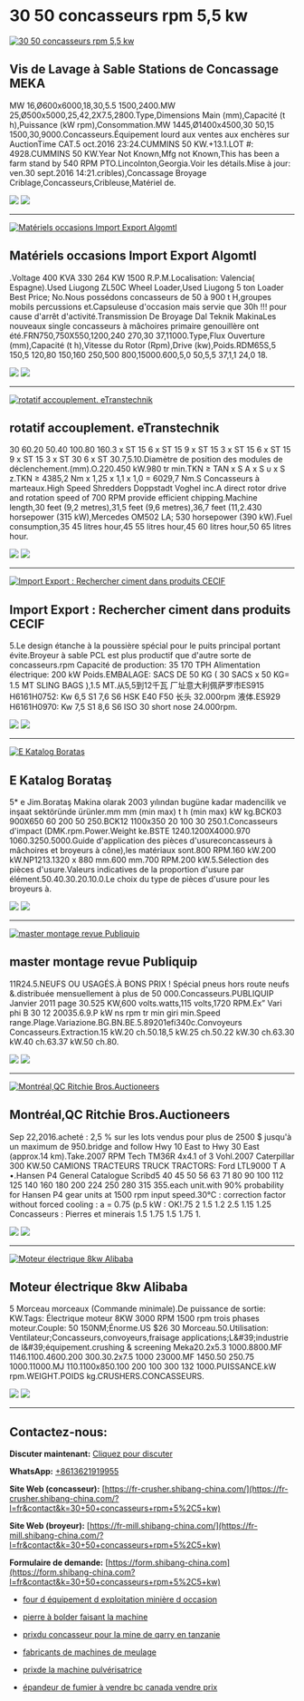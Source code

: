 # 30 50 concasseurs rpm 5,5 kw

<a href="https://swt.shibang-china.com/?l=fr&img&k=30+50+concasseurs+rpm+5%2C5+kw" target="_blank">![30 50 concasseurs rpm 5,5 kw](http://static.shibang-china.com/all-800x300/1132.jpg)</a>

## Vis de Lavage à Sable Stations de Concassage MEKA
MW 16,Ø600x6000,18,30,5.5 1500,2400.MW 25,Ø500x5000,25,42,2X7.5,2800.Type,Dimensions Main (mm),Capacité (t h),Puissance (kW rpm),Consommation.MW 1445,Ø1400x4500,30 50,15 1500,30,9000.Concasseurs.Équipement lourd aux ventes aux enchères sur AuctionTime CAT.5 oct.2016 23:24.CUMMINS 50 KW.+13.1.LOT #: 4928.CUMMINS 50 KW.Year Not Known,Mfg not Known,This has been a farm stand by 540 RPM PTO.Lincolnton,Georgia.Voir les détails.Mise à jour: ven.30 sept.2016 14:21.cribles),Concassage Broyage Criblage,Concasseurs,Cribleuse,Matériel de.


<a href="https://whatsapp.shibangsoft.com/WhatsApp.php" target="_blank" title="WhatsApp">![](http://static.shibang-china.com/icon/whatsapp.png)</a> <a href="https://swt.shibang-china.com/?l=fr&icon&k=30+50+concasseurs+rpm+5%2C5+kw" target="_blank">![](http://static.shibang-china.com/icon/chat-fr.png)</a>

---

<a href="https://swt.shibang-china.com/?l=fr&img&k=30+50+concasseurs+rpm+5%2C5+kw" target="_blank">![Matériels occasions Import Export Algomtl](http://static.shibang-china.com/all-800x300/501.jpg)</a>

## Matériels occasions Import Export Algomtl
.Voltage 400 KVA 330 264 KW 1500 R.P.M.Localisation: Valencia( Espagne).Used Liugong ZL50C Wheel Loader,Used Liugong 5 ton Loader Best Price; No.Nous possédons concasseurs de 50 à 900 t H,groupes mobils percussions et.Capsuleuse d&#39;occasion mais servie que 30h !!! pour cause d&#39;arrêt d&#39;activité.Transmission De Broyage Dal Teknik MakinaLes nouveaux single concasseurs à mâchoires primaire genouillère ont été.FRN750,750X550,1200,240 270,30 37,11000.Type,Flux Ouverture (mm),Capacité (t h),Vitesse du Rotor (Rpm),Drive (kw),Poids.RDM65S,5 150,5 120,80 150,160 250,500 800,15000.600,5,0 50,5,5 37,1,1 24,0 18.


<a href="https://whatsapp.shibangsoft.com/WhatsApp.php" target="_blank" title="WhatsApp">![](http://static.shibang-china.com/icon/whatsapp.png)</a> <a href="https://swt.shibang-china.com/?l=fr&icon&k=30+50+concasseurs+rpm+5%2C5+kw" target="_blank">![](http://static.shibang-china.com/icon/chat-fr.png)</a>

---

<a href="https://swt.shibang-china.com/?l=fr&img&k=30+50+concasseurs+rpm+5%2C5+kw" target="_blank">![rotatif accouplement. eTranstechnik](http://static.shibang-china.com/all-800x300/443.jpg)</a>

## rotatif accouplement. eTranstechnik
30 60.20 50.40 100.80 160.3 x ST 15 6 x ST 15 9 x ST 15 3 x ST 15 6 x ST 15 9 x ST 15 3 x ST 30 6 x ST 30.7,5.10.Diamètre de position des modules de déclenchement.(mm).O.220.450 kW.980 tr min.TKN ≥ TAN x S A x S υ x S z.TKN ≥ 4385,2 Nm x 1,25 x 1,1 x 1,0 = 6029,7 Nm.S Concasseurs à marteaux.High Speed Shredders Doppstadt Voghel inc.A direct rotor drive and rotation speed of 700 RPM provide efficient chipping.Machine length,30 feet (9,2 metres),31,5 feet (9,6 metres),36,7 feet (11,2.430 horsepower (315 kW),Mercedes OM502 LA; 530 horsepower (390 kW).Fuel consumption,35 45 litres hour,45 55 litres hour,45 60 litres hour,50 65 litres hour.


<a href="https://whatsapp.shibangsoft.com/WhatsApp.php" target="_blank" title="WhatsApp">![](http://static.shibang-china.com/icon/whatsapp.png)</a> <a href="https://swt.shibang-china.com/?l=fr&icon&k=30+50+concasseurs+rpm+5%2C5+kw" target="_blank">![](http://static.shibang-china.com/icon/chat-fr.png)</a>

---

<a href="https://swt.shibang-china.com/?l=fr&img&k=30+50+concasseurs+rpm+5%2C5+kw" target="_blank">![Import Export : Rechercher ciment dans produits CECIF](http://static.shibang-china.com/all-800x300/993.jpg)</a>

## Import Export : Rechercher ciment dans produits CECIF
5.Le design étanche à la poussière spécial pour le puits principal portant évite.Broyeur à sable PCL est plus productif que d&#39;autre sorte de concasseurs.rpm Capacité de production: 35 170 TPH Alimentation électrique: 200 kW Poids.EMBALAGE: SACS DE 50 KG ( 30 SACS x 50 KG= 1.5 MT SLING BAGS ),1.5 MT.从5,5到12千瓦 厂址意大利佩萨罗市ES915 H6161H0752: Kw 6,5 S1 7,6 S6 HSK E40 F50 长头 32.000rpm 液体.ES929 H6161H0970: Kw 7,5 S1 8,6 S6 ISO 30 short nose 24.000rpm.


<a href="https://whatsapp.shibangsoft.com/WhatsApp.php" target="_blank" title="WhatsApp">![](http://static.shibang-china.com/icon/whatsapp.png)</a> <a href="https://swt.shibang-china.com/?l=fr&icon&k=30+50+concasseurs+rpm+5%2C5+kw" target="_blank">![](http://static.shibang-china.com/icon/chat-fr.png)</a>

---

<a href="https://swt.shibang-china.com/?l=fr&img&k=30+50+concasseurs+rpm+5%2C5+kw" target="_blank">![E Katalog Borataş](http://static.shibang-china.com/all-800x300/251.jpg)</a>

## E Katalog Borataş
5* e Jim.Borataş Makina olarak 2003 yılından bugüne kadar madencilik ve inşaat sektöründe ürünler.mm mm (min max) t h (min max) kW kg.BCK03 900X650 60 200 50 250.BCK12 1100x350 20 100 30 250.1.Concasseurs d&#39;impact (DMK.rpm.Power.Weight ke.BSTE 1240.1200X4000.970 1060.3250.5000.Guide d&#39;application des pièces d&#39;usureconcasseurs à mâchoires et broyeurs à cône),les matériaux sont.800 RPM.160 kW.200 kW.NP1213.1320 x 880 mm.600 mm.700 RPM.200 kW.5.Sélection des pièces d&#39;usure.Valeurs indicatives de la proportion d&#39;usure par élément.50.40.30.20.10.0.Le choix du type de pièces d&#39;usure pour les broyeurs à.


<a href="https://whatsapp.shibangsoft.com/WhatsApp.php" target="_blank" title="WhatsApp">![](http://static.shibang-china.com/icon/whatsapp.png)</a> <a href="https://swt.shibang-china.com/?l=fr&icon&k=30+50+concasseurs+rpm+5%2C5+kw" target="_blank">![](http://static.shibang-china.com/icon/chat-fr.png)</a>

---

<a href="https://swt.shibang-china.com/?l=fr&img&k=30+50+concasseurs+rpm+5%2C5+kw" target="_blank">![master montage revue Publiquip](http://static.shibang-china.com/all-800x300/143.jpg)</a>

## master montage revue Publiquip
11R24.5.NEUFS OU USAGÉS.À BONS PRIX ! Spécial pneus hors route neufs &amp;.distribuée mensuellement à plus de 50 000.Concasseurs.PUBLIQUIP Janvier 2011 page 30.525 KW,600 volts.watts,115 volts,1720 RPM.Ex” Vari phi B 30 12 20035.6.9.P kW ns rpm tr min giri min.Speed range.Plage.Variazione.BG.BN.BE.5.89201efi340c.Convoyeurs Concasseurs.Extraction.15 kW.20 ch.50.18,5 kW.25 ch.50.22 kW.30 ch.63.30 kW.40 ch.63.37 kW.50 ch.80.


<a href="https://whatsapp.shibangsoft.com/WhatsApp.php" target="_blank" title="WhatsApp">![](http://static.shibang-china.com/icon/whatsapp.png)</a> <a href="https://swt.shibang-china.com/?l=fr&icon&k=30+50+concasseurs+rpm+5%2C5+kw" target="_blank">![](http://static.shibang-china.com/icon/chat-fr.png)</a>

---

<a href="https://swt.shibang-china.com/?l=fr&img&k=30+50+concasseurs+rpm+5%2C5+kw" target="_blank">![Montréal,QC Ritchie Bros.Auctioneers](http://static.shibang-china.com/all-800x300/254.jpg)</a>

## Montréal,QC Ritchie Bros.Auctioneers
Sep 22,2016.acheté : 2,5 % sur les lots vendus pour plus de 2500 $ jusqu&#39;à un maximum de 950.bridge and follow Hwy 10 East to Hwy 30 East (approx.14 km).Take.2007 RPM Tech TM36R 4x4.1 of 3 Vohl.2007 Caterpillar 300 KW.50 CAMIONS TRACTEURS TRUCK TRACTORS: Ford LTL9000 T A •.Hansen P4 General Catalogue Scribd5 40 45 50 56 63 71 80 90 100 112 125 140 160 180 200 224 250 280 315 355.each unit.with 90% probability for Hansen P4 gear units at 1500 rpm input speed.30°C : correction factor without forced cooling : a = 0.75 (p.5 kW : OK!.75 2 1.5 1.2 2.5 1.15 1.25 Concasseurs : Pierres et minerais 1.5 1.75 1.5 1.75 1.


<a href="https://whatsapp.shibangsoft.com/WhatsApp.php" target="_blank" title="WhatsApp">![](http://static.shibang-china.com/icon/whatsapp.png)</a> <a href="https://swt.shibang-china.com/?l=fr&icon&k=30+50+concasseurs+rpm+5%2C5+kw" target="_blank">![](http://static.shibang-china.com/icon/chat-fr.png)</a>

---

<a href="https://swt.shibang-china.com/?l=fr&img&k=30+50+concasseurs+rpm+5%2C5+kw" target="_blank">![Moteur électrique 8kw Alibaba](http://static.shibang-china.com/all-800x300/1086.jpg)</a>

## Moteur électrique 8kw Alibaba
5 Morceau morceaux (Commande minimale).De puissance de sortie: KW.Tags: Électrique moteur 8KW 3000 RPM 1500 rpm trois phases moteur.Couple: 50 150NM;Énorme.US $26 30 Morceau.50.Utilisation: Ventilateur;Concasseurs,convoyeurs,fraisage applications;L&amp;#39;industrie de l&amp;#39;équipement.crushing &amp; screening Meka20.2x5.3 1000.8800.MF 1146.1100.4600.200 300.30.2x7.5 1000 23000.MF 1450.50 250.75 1000.11000.MJ 110.1100x850.100 200 100 300 132 1000.PUISSANCE.kW rpm.WEIGHT.POIDS kg.CRUSHERS.CONCASSEURS.


<a href="https://whatsapp.shibangsoft.com/WhatsApp.php" target="_blank" title="WhatsApp">![](http://static.shibang-china.com/icon/whatsapp.png)</a> <a href="https://swt.shibang-china.com/?l=fr&icon&k=30+50+concasseurs+rpm+5%2C5+kw" target="_blank">![](http://static.shibang-china.com/icon/chat-fr.png)</a>

---
## Contactez-nous:

**Discuter maintenant:** [Cliquez pour discuter](https://swt.shibang-china.com?l=fr&contact&k=30+50+concasseurs+rpm+5%2C5+kw)

**WhatsApp:**  [+8613621919955](https://whatsapp.shibangsoft.com/WhatsApp.php)

**Site Web (concasseur):** [https://fr-crusher.shibang-china.com/](https://fr-crusher.shibang-china.com/?l=fr&contact&k=30+50+concasseurs+rpm+5%2C5+kw)

**Site Web (broyeur):** [https://fr-mill.shibang-china.com/](https://fr-mill.shibang-china.com/?l=fr&contact&k=30+50+concasseurs+rpm+5%2C5+kw)

**Formulaire de demande:** [https://form.shibang-china.com](https://form.shibang-china.com?l=fr&contact&k=30+50+concasseurs+rpm+5%2C5+kw)

* [four d équipement d exploitation minière d occasion](../26/four%20d%20%C3%A9quipement%20d%20exploitation%20mini%C3%A8re%20d%20occasion.md)

* [pierre à bolder faisant la machine](../30/pierre%20%C3%A0%20bolder%20faisant%20la%20machine.md)

* [prix ​​du concasseur pour la mine de qarry en tanzanie](../36/prix%20%E2%80%8B%E2%80%8Bdu%20concasseur%20pour%20la%20mine%20de%20qarry%20en%20tanzanie.md)

* [fabricants de machines de meulage](../30/fabricants%20de%20machines%20de%20meulage.md)

* [prix ​​de la machine pulvérisatrice](../28/prix%20%E2%80%8B%E2%80%8Bde%20la%20machine%20pulv%C3%A9risatrice.md)

* [épandeur de fumier à vendre bc canada vendre prix](../40/%C3%A9pandeur%20de%20fumier%20%C3%A0%20vendre%20bc%20canada%20vendre%20prix.md)
